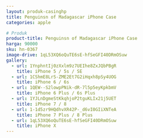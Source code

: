 ```yaml
---
layout: produk-casinghp
title: Penguinsn of Madagascar iPhone Case
categories: apple

# Produk
product-title: Penguinsn of Madagascar iPhone Case
harga: 90000
sku: hn-0367
image-drive: 1qL53XQ6oQuTE6sE-hfSeGFI40DRmOSuw
gallery:
  - url: 1YnphntIj0zXxlm9z7UEIhe8ZxJQbPBgR
    title: iPhone 5 / 5s / SE
  - url: 1CShmE8LrS-ZME2Et7G2iHqxh8pSy4UOG
    title: iPhone 6 / 6s
  - url: 1QEW--S2lowpPNik-dR-7l5p5eyKpkbmV
    title: iPhone 6 Plus / 6s Plus
  - url: 1YJLnDgmeStKkqhjoP2tguKLIx21j5UET
    title: iPhone 7 / 8
  - url: 1-1d5zr9HQdhvXR42P-_d6vI0GIiXNTeA
    title: iPhone 7 Plus / 8 Plus
  - url: 1qL53XQ6oQuTE6sE-hfSeGFI40DRmOSuw
    title: iPhone X
---
```

